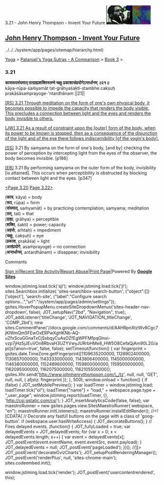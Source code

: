 3.21 - John Henry Thompson - Invent Your Future [![John Henry Thompson - Invent Your Future](../../../_/rsrc/1329567069254/config/customLogo.gif-revision=6.png)](../../../index.html)

[John Henry Thompson - Invent Your Future](../../../index.html)
---------------------------------------------------------------

../../../system/app/pages/sitemap/hierarchy.html)
    

[Yoga](../../../yoga.html)‎ > ‎[Patanjali's Yoga Sutras - A Comparison](../../patanjani.html)‎ > ‎[Book 3](../book-3.html)‎ > ‎

### 3.21

**कायरूपसंयमात् तत्ग्राह्यशक्तिस्तम्भे चक्षुः प्रकाशासंप्रयोगेऽन्तर्धानम् ॥२१॥**  
kāya-rūpa-saṁyamāt tat-grāhyaśakti-stambhe cakṣuḥ prakāśāsaṁprayoge-'ntardhānam ||21||  
  
  
[\[RS\] 3.21 Through meditation on the form of one's own physical body, it becomes possible to impede the capacity that renders the body visible. This precludes a connection between light and the eyes and renders the body invisible to others.](http://www.ashtangayoga.info/philosophy/yoga-sutra-patanjali/chapter-3/item/kaya-rupa-sanyamat-grahyashakti-stambhe-chakshuh/)  
  
[\[JW\] 3.21 As a result of constraint upon the \[outer\] form of the body, when its power to be known is stopped, then as a consequence of the disjunction of the light and of the eye there follows indiscernibility \[of the yogin's body\].](http://books.google.com/books?id=YzFImjtOxUwC&pg=PA250&ci=156%2C407%2C784%2C115&source=bookclip)  
  
[\[SS\]](http://www.amazon.com/Yoga-Sutras-Patanjali-Commentary-Satchidananda/dp/0932040381) 3.21 By samyama on the form of one's body, \[and by\] checking the power of perception by intercepting light from the eyes of the observer, the body becomes invisible. \[p186\]  
  
[\[EB\]](http://www.amazon.com/Yoga-Sutras-Patanjali-Translation-Commentary/dp/0865477361/ref=sr_1_1?ie=UTF8&s=books&qid=1250508322&sr=1-1) 3.21 By performing samyama on the outer form of the body, invisibility \[is attained\]. This occurs when perceptibility is obstructed by blocking contact between light and the eyes. \[p347\]  
  
  
[<Page 3.20](320.html)  [Page 3.22>](322.html)  
  

(**काय**, kāya) = body  
(**रूप**, rūpa) = form  
(**संयमात्**, saṁyamāt) = by practicing contemplation; samyama; meditation  
(**तत्**, tat) = that  
(**ग्राह्य**, grāhya) = perceptible  
(**शक्ति**, śakti) = power; capacity  
(**अर्ह्तः**, arhtaḥ) = impediment  
(**चक्षुः**, cakṣuḥ) = eye  
(**प्रकाश**, prakāśa) = light  
(**असंप्रयोगे**, asaṁprayoge) = no connection  
(**अन्तर्धानम्**, antardhānam) = disappear; invisibility

Comments

[Sign in](https://accounts.google.com/ServiceLogin?continue=http://sites.google.com/a/johnhenrythompson.com/jht/yoga/patanjani/book-3/321&service=jotspot)|[Recent Site Activity](../../../system/app/pages/recentChanges.html)|[Report Abuse](http://sites.google.com/a/johnhenrythompson.com/jht/system/app/pages/reportAbuse)|[Print Page](javascript:;)|Powered By **[Google Sites](http://sites.google.com/site)**

window.jstiming.load.tick('sjl'); window.jstiming.load.tick('jl'); sites.Searchbox.initialize( 'sites-searchbox-search-button', {"object":\[\]}\['object'\], 'search-site', {"label":"Configure search options...","url":"/system/app/pages/admin/settings"}); gsites.HoverPopupMenu.createSiteDropdownMenus('sites-header-nav-dropdown', false); JOT\_setupNav("2bd", "Navigation", true); JOT\_addListener('titleChange', 'JOT\_NAVIGATION\_titleChange', 'COMP\_2bd'); new sites.CommentPane('//docs.google.com/comments/d/AAHRpnXtzWv6Cgc7jKlWmQm5FEwOxERPwXgHKNb-AQ-uZfxScuGGnaTxCjSsbqyCuAsOZfEgWPFMfpqGlnxi-vzp7jHz5jJEuVOn8RbvaH3UZYVwyJURrbHMe8\_HW5O8CefaQjAm90L2G/api/js?anon=true', false, false); setTimeout(function() { var fingerprint = gsites.date.TimeZone.getFingerprint(\[1109635200000, 1128902400000, 1130657000000, 1143333000000, 1143806400000, 1145000000000, 1146380000000, 1152489600000, 1159800000000, 1159500000000, 1162095000000, 1162075000000, 1162105500000\]); gsites.Xhr.send('http://www.johnhenrythompson.com/\_/tz', null, null, 'GET', null, null, { afjstz: fingerprint }); }, 500); window.onload = function() { if (false) { JOT\_setMobilePreview(); } var loadTimer = window.jstiming.load; loadTimer.tick("ol"); loadTimer\["name"\] = "load," + webspace.page.type + ",user\_page"; window.jstiming.report(loadTimer, {}, 'http://csi.gstatic.com/csi'); } JOT\_insertAnalyticsCode(false, false); var maestroRunner = new gsites.pages.view.SitesMaestroRunner( webspace, "en"); maestroRunner.initListeners(); maestroRunner.installEditRender(); //<!\[CDATA\[ // Decorate any fastUI buttons on the page with a class of 'goog-button'. if (webspace.user.hasWriteAccess) { JOT\_decorateButtons(); } // Fires delayed events. (function() { JOT\_fullyLoaded = true; var delayedEvents = JOT\_delayedEvents; for (var x = 0; x < delayedEvents.length; x++) { var event = delayedEvents\[x\]; JOT\_postEvent(event.eventName, event.eventSrc, event.payload); } JOT\_delayedEvents = null; JOT\_postEvent('pageLoaded'); })(); //\]\]> JOT\_postEvent('decorateGvizCharts'); JOT\_setupPostRenderingManager(); JOT\_postEvent('renderPlus', null, 'sites-chrome-main'); sites.codeembed.init();

window.jstiming.load.tick('render'); JOT\_postEvent('usercontentrendered', this);